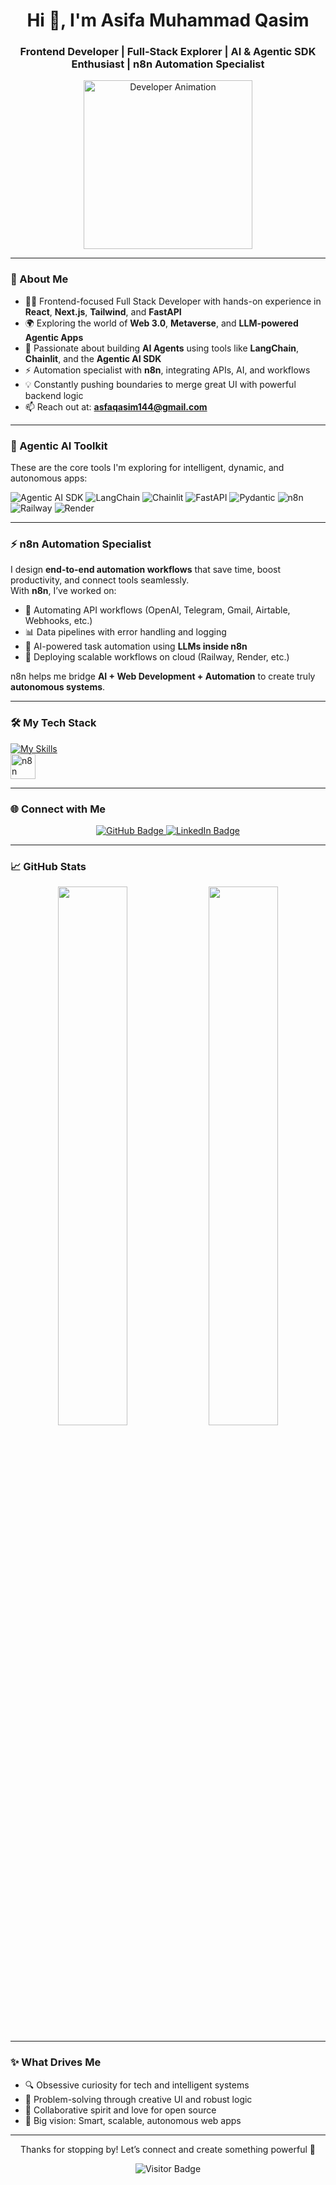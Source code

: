 <h1 align="center">Hi 👋, I'm Asifa Muhammad Qasim</h1>
<h3 align="center">Frontend Developer | Full-Stack Explorer | AI & Agentic SDK Enthusiast | n8n Automation Specialist</h3>

<div align="center">
  <img src="https://developers.giphy.com/branch/master/static/api-512d36c09662682717108a38bbb5c57d.gif" alt="Developer Animation" height="270" />
</div>

---

### 🚀 About Me

- 👩‍💻 Frontend-focused Full Stack Developer with hands-on experience in **React**, **Next.js**, **Tailwind**, and **FastAPI**
- 🌍 Exploring the world of **Web 3.0**, **Metaverse**, and **LLM-powered Agentic Apps**
- 🧠 Passionate about building **AI Agents** using tools like **LangChain**, **Chainlit**, and the **Agentic AI SDK**
- ⚡ Automation specialist with **n8n**, integrating APIs, AI, and workflows
- 💡 Constantly pushing boundaries to merge great UI with powerful backend logic
- 📫 Reach out at: **asfaqasim144@gmail.com**

---

### 🧠 Agentic AI Toolkit

These are the core tools I'm exploring for intelligent, dynamic, and autonomous apps:

![Agentic AI SDK](https://img.shields.io/badge/Agentic%20AI%20SDK-000000?style=for-the-badge&logo=openai&logoColor=white)
![LangChain](https://img.shields.io/badge/LangChain-4B0082?style=for-the-badge)
![Chainlit](https://img.shields.io/badge/Chainlit-3C3C3C?style=for-the-badge&logo=python&logoColor=white)
![FastAPI](https://img.shields.io/badge/FastAPI-005571?style=for-the-badge&logo=fastapi&logoColor=white)
![Pydantic](https://img.shields.io/badge/Pydantic-3178C6?style=for-the-badge&logo=python&logoColor=white)
![n8n](https://img.shields.io/badge/n8n-Automation-EA4C89?style=for-the-badge&logo=n8n&logoColor=white)
![Railway](https://img.shields.io/badge/Railway-000000?style=for-the-badge&logo=railway&logoColor=white)
![Render](https://img.shields.io/badge/Render-00979D?style=for-the-badge&logo=render&logoColor=white)

---

### ⚡ n8n Automation Specialist

I design **end-to-end automation workflows** that save time, boost productivity, and connect tools seamlessly.  
With **n8n**, I’ve worked on:

- 🔗 Automating API workflows (OpenAI, Telegram, Gmail, Airtable, Webhooks, etc.)
- 📊 Data pipelines with error handling and logging
- 🤖 AI-powered task automation using **LLMs inside n8n**
- 🚀 Deploying scalable workflows on cloud (Railway, Render, etc.)

n8n helps me bridge **AI + Web Development + Automation** to create truly **autonomous systems**.

---

### 🛠️ My Tech Stack

[![My Skills](https://skillicons.dev/icons?i=html,css,tailwind,js,ts,react,nextjs,nodejs,py,git,github,vscode,figma)](https://skillicons.dev)  
<img src="https://avatars.githubusercontent.com/u/45487711?s=200&v=4" width="40" height="40" alt="n8n Logo" />

---

### 🌐 Connect with Me

<div align="center">
  <a href="https://github.com/AsfaQasim" target="_blank">
    <img src="https://img.shields.io/badge/GitHub-181717?style=for-the-badge&logo=github&logoColor=white" alt="GitHub Badge"/>
  </a>
  <a href="https://www.linkedin.com/in/asifa-muhammad-qasim-006120305/" target="_blank">
    <img src="https://img.shields.io/badge/LinkedIn-0A66C2?style=for-the-badge&logo=linkedin&logoColor=white" alt="LinkedIn Badge"/>
  </a>
</div>

---

### 📈 GitHub Stats

<div align="center">
  <img src="https://github-readme-stats.vercel.app/api?username=AsfaQasim&show_icons=true&theme=radical&hide_border=true" width="47%"/>
  <img src="https://github-readme-stats.vercel.app/api/top-langs/?username=AsfaQasim&layout=compact&theme=radical&hide_border=true" width="47%"/>
</div>

---

### ✨ What Drives Me

- 🔍 Obsessive curiosity for tech and intelligent systems  
- 🧩 Problem-solving through creative UI and robust logic  
- 🤝 Collaborative spirit and love for open source  
- 💭 Big vision: Smart, scalable, autonomous web apps

---

<p align="center">Thanks for stopping by! Let’s connect and create something powerful 🚀</p>

<p align="center">
  <img src="https://visitor-badge.laobi.icu/badge?page_id=AsfaQasim.AsfaQasim" alt="Visitor Badge"/>
</p>

